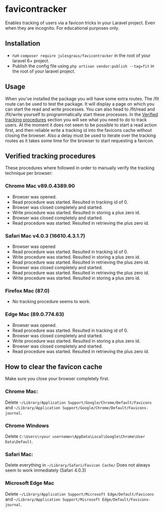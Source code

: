 # favicontracker
Enables tracking of users via a favicon tricks in your Laravel project. 
Even when they are incognito. For educational purposes only.

## Installation
* run ```composer require julesgraus/favicontracker``` in the root of your laravel 6+ project.
* Publish the config file using ```php artisan vendor:publish --tag=fit``` in the root of your laravel project.

## Usage
When you've installed the package you will have some extra routes. The /fit route can be used to test the package. 
It will display a page on which you can start the read and write processes. 
You can also head to /fit/read and /fit/write yourself to programmatically start these processes.
In the [Verified tracking procedures](#verified-tracking-procedures) section you will see what you need to do to track users.
At the moment it does not seem to be possible to start a read action first, and then reliable write a tracking id
into the favicons cache without closing the browser. Also a delay must be used to iterate over the tracking routes as
it takes some time for the browser to start requesting a favicon.

## Verified tracking procedures
These procedures where followed in order to manually verify the tracking technique per browser:
### Chrome Mac v89.0.4389.90
* Browser was opened.
* Read procedure was started. Resulted in tracking id of 0.
* Browser was closed completely and started.
* Write procedure was started. Resulted in storing a plus zero id.
* Browser was closed completely and started.
* Read procedure was started. Resulted in retrieving the plus zero id.

### Safari Mac v4.0.3 (16610.4.3.1.7)
* Browser was opened
* Read procedure was started. Resulted in tracking id of 0.
* Write procedure was started. Resulted in storing a plus zero id.
* Read procedure was started. Resulted in retrieving the plus zero id.
* Browser was closed completely and started.
* Read procedure was started. Resulted in retrieving the plus zero id.
* Write procedure was started. Resulted in storing a plus zero id.

### Firefox Mac (87.0)
* No tracking procedure seems to work.

### Edge Mac (89.0.774.63)
* Browser was opened.
* Read procedure was started. Resulted in tracking id of 0.
* Browser was closed completely and started.
* Write procedure was started. Resulted in storing a plus zero id.
* Browser was closed completely and started.
* Read procedure was started. Resulted in retrieving the plus zero id.

## How to clear the favicon cache
Make sure you close your browser completely first.

### Chrome Mac:
Delete ```~/Library/Application Support/Google/Chrome/Default/Favicons```
and ```~/Library/Application Support/Google/Chrome/Default/Favicons-journal```.

### Chrome Windows
Delete ```C:\Users\<your username>\AppData\Local\Google\Chrome\User Data\Default```.

### Safari Mac:
Delete everything in ```~/Library/Safari/Favicon Cache/```
Does not always seem to work immediately (Safari 4.0.3)

### Microsoft Edge Mac
Delete ```~/Library/Application Support/Microsoft Edge/Default/Favicons```
and ```~/Library/Application Support/Microsoft Edge/Default/Favicons-journal```.